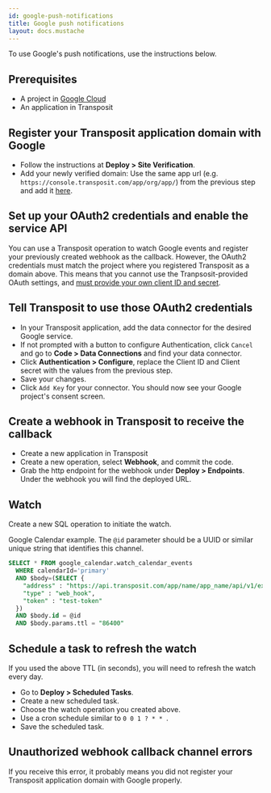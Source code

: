 ```yaml
---
id: google-push-notifications
title: Google push notifications
layout: docs.mustache
---
```


To use Google's push notifications, use the instructions below.

## Prerequisites

* A project in [Google Cloud](https://console.cloud.google.com)
* An application in Transposit

## Register your Transposit application domain with Google

* Follow the instructions at **Deploy > Site Verification**.
* Add your newly verified domain: Use the same app url (e.g. `https://console.transposit.com/app/org/app/`) from the previous step and add it [here](https://console.cloud.google.com/apis/credentials/domainverification).

## Set up your OAuth2 credentials and enable the service API

You can use a Transposit operation to watch Google events and register your previously
created webhook as the callback. However, the OAuth2 credentials must match the project
where you registered Transposit as a domain above. This means that you cannot use the Tranpsosit-provided OAuth settings, and [must provide your own client ID and secret](/docs/references/connector-authentication).

## Tell Transposit to use those OAuth2 credentials

* In your Transposit application, add the data connector for the desired Google service.
* If not prompted with a button to configure Authentication, click `Cancel` and go to **Code > Data Connections** and find your data connector. 
* Click **Authentication > Configure**, replace the Client ID and Client secret with the values from the previous step. 
* Save your changes.
* Click `Add Key` for your connector. You should now see your Google project's consent screen.

## Create a webhook in Transposit to receive the callback

* Create a new application in Transposit
* Create a new operation, select **Webhook**, and commit the code.
* Grab the http endpoint for the webhook under **Deploy > Endpoints**. Under the webhook you will find the deployed URL.

## Watch

Create a new SQL operation to initiate the watch.

Google Calendar example. The `@id` parameter should be a UUID or similar unique string that identifies this channel.

```sql
SELECT * FROM google_calendar.watch_calendar_events
  WHERE calendarId='primary'
  AND $body=(SELECT {
    "address" : "https://api.transposit.com/app/name/app_name/api/v1/execute-http/webhook?api_key=XXX",
    "type" : "web_hook",
    "token" : "test-token"
  })
  AND $body.id = @id
  AND $body.params.ttl = "86400" 
```

## Schedule a task to refresh the watch

If you used the above TTL (in seconds), you will need to refresh the watch every day.

* Go to **Deploy > Scheduled Tasks**.
* Create a new scheduled task.
* Choose the watch operation you created above.
* Use a cron schedule similar to `0 0 1 ? * * `.
* Save the scheduled task.

## Unauthorized webhook callback channel errors

If you receive this error, it probably means you did not register your Transposit application domain with Google properly.
